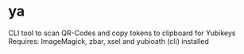 # ya

CLI tool to scan QR-Codes and copy tokens to clipboard for Yubikeys
Requires: ImageMagick, zbar, xsel and yubioath (cli) installed
